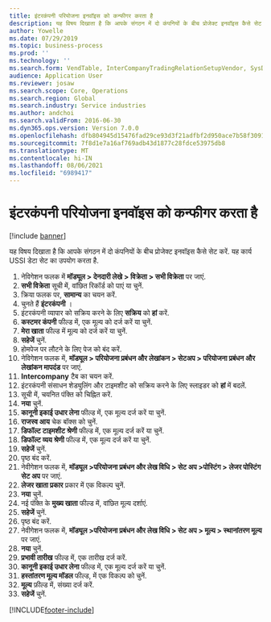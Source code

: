 ```yaml
---
title: इंटरकंपनी परियोजना इनवॉइस को कन्फीगर करता है
description: यह विषय दिखाता है कि आपके संगठन में दो कंपनियों के बीच प्रोजेक्ट इनवॉइस कैसे सेट करें.
author: Yowelle
ms.date: 07/29/2019
ms.topic: business-process
ms.prod: ''
ms.technology: ''
ms.search.form: VendTable, InterCompanyTradingRelationSetupVendor, SysDataAreaSelectLookup, ProjParameters, ProjPosting, ProjTransferPrice
audience: Application User
ms.reviewer: josaw
ms.search.scope: Core, Operations
ms.search.region: Global
ms.search.industry: Service industries
ms.author: andchoi
ms.search.validFrom: 2016-06-30
ms.dyn365.ops.version: Version 7.0.0
ms.openlocfilehash: dfb804945d15476fad29ce93d3f21adfbf2d950ace7b58f30911b36e494ff0c1
ms.sourcegitcommit: 7f8d1e7a16af769adb43d1877c28fdce53975db8
ms.translationtype: MT
ms.contentlocale: hi-IN
ms.lasthandoff: 08/06/2021
ms.locfileid: "6989417"
---
```

# <a name="configure-intercompany-project-invoicing"></a>इंटरकंपनी परियोजना इनवॉइस को कन्फीगर करता है

[!include [banner](../../includes/banner.md)]

यह विषय दिखाता है कि आपके संगठन में दो कंपनियों के बीच प्रोजेक्ट इनवॉइस कैसे सेट करें. यह कार्य USSI डेटा सेट का उपयोग करता है.

1. नेविगेशन फलक में **मॉड्यूल > देनदारी लेखे > विक्रेता > सभी विक्रेता** पर जाएं.
2. **सभी विक्रेता** सूची में, वांछित रिकॉर्ड को पाएं या चुनें.
3. क्रिया फलक पर, **सामान्य** का चयन करें.
4. चुनते हैं **इंटरकंपनी** ।
5. इंटरकंपनी व्यापार को सक्रिय करने के लिए **सक्रिय** को **हां** करें.
6. **कस्टमर कंपनी** फील्ड में, एक मूल्य को दर्ज करें या चुनें.
7. **मेरा खाता** फील्ड में मूल्य को दर्ज करें या चुनें.
8. **सहेजें** चुनें.
9. होमपेज पर लौटने के लिए पेज को बंद करें.
10. नेविगेशन फलक में, **मॉड्यूल > परियोजना प्रबंधन और लेखांकन > सेटअप > परियोजना प्रबंधन और लेखांकन मापदंड** पर जाएं.
11. **Intercompany** टैब का चयन करें.
12. इंटरकंपनी संसाधन शेड्युलिंग और टाइमशीट को सक्रिय करने के लिए स्लाइडर को **हां** में बदलें.
13. सूची में, चयनित पंक्ति को चिह्नित करें.
14. **नया** चुनें.
15. **कानूनी इकाई उधार लेना** फील्ड में, एक मूल्य दर्ज करें या चुनें.
16. **राजस्व आय** चेक बॉक्स को चुनें.
17. **डिफॉल्ट टाइमशीट श्रेणी** फील्ड में, एक मूल्य दर्ज करें या चुनें.
18. **डिफॉल्ट व्यय श्रेणी** फील्ड में, एक मूल्य दर्ज करें या चुनें.
19. **सहेजें** चुनें.
20. पृष्ठ बंद करें.
21. नेवीगेशन फलक में, **मॉड्यूल >परियोजना प्रबंधन और लेख विधि > सेट अप >पोस्टिंग > लेजर पोस्टिंग सेट अप** पर जाएं.
22. **लेजर खाता प्रकार** प्रकार में एक विकल्प चुनें.
23. **नया** चुनें.
24. नई पंक्ति के **मुख्य खाता** फील्ड में, वांछित मूल्य दर्शाएं.
25. **सहेजें** चुनें.
26. पृष्ठ बंद करें.
27. नेवीगेशन फलक में, **मॉड्यूल >परियोजना प्रबंधन और लेख विधि > सेट अप > मूल्य > स्थानांतरण मूल्य** पर जाएं.
28. **नया** चुनें.
29. **प्रभावी तारीख** फील्ड में, एक तारीख दर्ज करें.
30. **कानूनी इकाई उधार लेना** फील्ड में, एक मूल्य दर्ज करें या चुनें.
31. **हस्तांतरण मूल्य मॉडल** फील्ड, में एक विकल्प को चुनें.
32. **मूल्य** फ़ील्ड में, संख्या दर्ज करें.
33. **सहेजें** चुनें.



[!INCLUDE[footer-include](../../includes/footer-banner.md)]